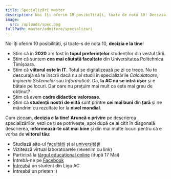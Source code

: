 ```yaml
---
title: Specializări master
description: Noi îți oferim 10 posibilități, toate de nota 10! Decizia e la tine!
image:
  src: /uploads/spec.png
fullPath: master/admitere/specializari
---
```

Noi îți oferim 10 posibilități, și toate-s de nota 10, **decizia e la tine**!

<Block color="green">

* Știm că în **2020** am fost în **topul preferințelor** studenților din vestul țării.
* Știm că suntem **cea mai căutată facultate** din Universitatea Politehnica Timișoara.
* Știm că **viitorul este în IT**. Totul se digitalizează pe zi ce trece. Nu te descuraja să te înscrii dacă nu ai studii în specializările *Calculatoare*, *Ingineria Sistemelor* sau *Informatică*. Da, **la AC nu se intră ușor** și e bătaie pe locuri. Dar oare nu prețuim mai mult ce este mai greu de obținut?
* Știm că avem **cadre didactice valoroase**. 
* Știm că **studenții nostri de elită** sunt printre **cei mai buni** din **țară** și ne mândrim cu rezultate lor la **nivel** **mondial**.

</Block>

<Block color="yellow">

Cum ziceam, **decizia e la tine! Aruncă o privire** pe descrierea specializărilor, vezi ce ți se potrivește, apoi după ce ai citit în diagonală descrierea, **informează-te cât mai bine** și din mai multe locuri pentru că e vorba de **viitorul tău**:

* Studiază site-ul [facultății](https://ac.upt.ro/) și al [universității](http://upt.ro/)
* Vizitează virtual laboratoarele (revenim cu link)
* Participă la [târgul educațional online](eduexpo.upt.ro) (după 17 Mai)
* Întrebă-ne pe [Facebook](https://www.facebook.com/ac.upt.ro)
* [Întreabă](https://ligaac.ro/) un student din Liga AC
* Întreabă un prieten :)
